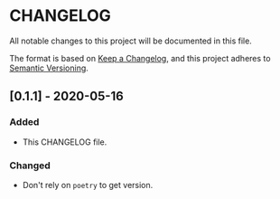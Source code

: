 # CHANGELOG

All notable changes to this project will be documented in this file.

The format is based on [Keep a Changelog](https://keepachangelog.com/en/1.0.0/),
and this project adheres to [Semantic Versioning](https://semver.org/spec/v2.0.0.html).

## [0.1.1] - 2020-05-16

### Added

- This CHANGELOG file.

### Changed

- Don't rely on `poetry` to get version.


[1.1.0]: https://github.com/mbhall88/pafpy/compare/v0.1.0...v0.1.1
